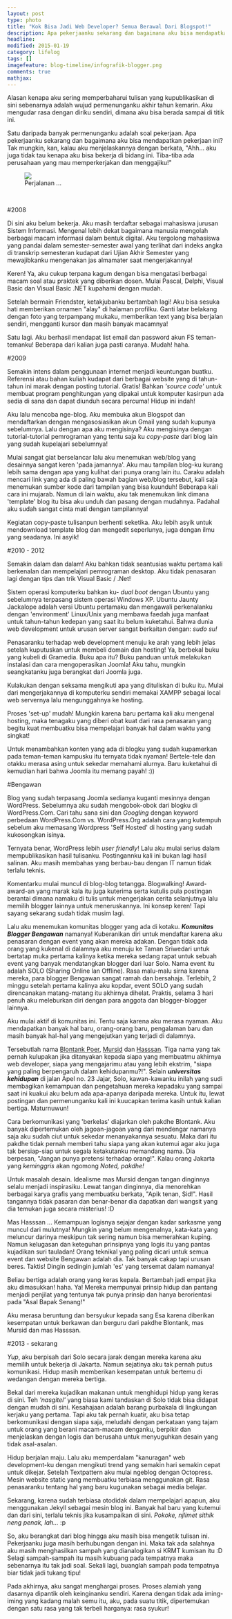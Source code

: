 ```yaml
---
layout: post
type: photo
title: "Kok Bisa Jadi Web Developer? Semua Berawal Dari Blogspot!"
description: Apa pekerjaanku sekarang dan bagaimana aku bisa mendapatkan pekerjaan ini? Tak mungkin, kan, kalau aku menjelaskannya dengan berkata, "Ahh... aku juga tidak tau kenapa aku bisa bekerja di bidang ini. Tiba-tiba ada perusahaan yang mau memperkerjakan dan menggajiku!"
headline: 
modified: 2015-01-19
category: lifelog
tags: []
imagefeature: blog-timeline/infografik-blogger.png
comments: true
mathjax: 
---
```


Alasan kenapa aku sering memperbaharui tulisan yang kupublikasikan di sini sebenarnya adalah wujud permenunganku akhir tahun kemarin. Aku mengudar rasa dengan diriku sendiri, dimana aku bisa berada sampai di titik ini.

Satu daripada banyak permenunganku adalah soal pekerjaan. Apa pekerjaanku sekarang dan bagaimana aku bisa mendapatkan pekerjaan ini? Tak mungkin, kan, kalau aku menjelaskannya dengan berkata, "Ahh... aku juga tidak tau kenapa aku bisa bekerja di bidang ini. Tiba-tiba ada perusahaan yang mau memperkerjakan dan menggajiku!"

<figure>
	<a href="{{ site.url }}/images/blog-timeline/infografik-blogger.png"><img src="{{ site.url }}/images/blog-timeline/infografik-blogger.png"></a>
	<figcaption>Perjalanan ...</figcaption>
</figure>

<br />

#2008

Di sini aku belum bekerja. Aku masih terdaftar sebagai mahasiswa jurusan Sistem Informasi. Mengenal lebih dekat bagaimana manusia mengolah berbagai macam informasi dalam bentuk digital. Aku tergolong mahasiswa yang pandai dalam semester-semester awal yang terlihat dari indeks angka di transkrip semesteran kudapat dari Ujian Akhir Semester yang mewajibkanku mengenakan jas almamater saat mengerjakannya!

Keren! Ya, aku cukup terpana kagum dengan bisa mengatasi berbagai macam soal atau praktek yang diberikan dosen. Mulai Pascal, Delphi, Visual Basic dan Visual Basic .NET kupahami dengan mudah.

Setelah bermain Friendster, ketakjubanku bertambah lagi! Aku bisa sesuka hati memberikan ornamen "alay" di halaman profilku. Ganti latar belakang dengan foto yang terpampang mukaku, memberikan text yang bisa berjalan sendiri, mengganti kursor dan masih banyak macamnya!

Satu lagi. Aku berhasil mendapat list email dan password akun FS teman-temanku! Beberapa dari kalian juga pasti caranya. Mudah! haha.

#2009

Semakin intens dalam penggunaan internet menjadi keuntungan buatku. Referensi atau bahan kuliah kudapat dari berbagai website yang di tahun-tahun ini marak dengan posting tutorial. Gratis! Bahkan *'source code'* untuk membuat program penghitungan yang dipakai untuk komputer kasirpun ada sedia di sana dan dapat diunduh secara percuma! Hidup ini indah!

Aku lalu mencoba nge-blog. Aku membuka akun Blogspot dan mendaftarkan dengan mengasosiasikan akun Gmail yang sudah kupunya sebelumnya. Lalu dengan apa aku mengisinya? Aku mengisinya dengan tutorial-tutorial pemrograman yang tentu saja ku *copy-paste* dari blog lain yang sudah kupelajari sebelumnya! 

Mulai sangat giat berselancar lalu aku menemukan web/blog yang desainnya sangat keren 'pada jamannya'. Aku mau tampilan blog-ku kurang lebih sama dengan apa yang kulihat dari punya orang lain itu. Caraku adalah mencari link yang ada di paling bawah bagian web/blog tersebut, kali saja menemukan sumber kode dari tampilan yang bisa kuunduh! Beberapa kali cara ini mujarab. Namun di lain waktu, aku tak menemukan link dimana 'template' blog itu bisa aku unduh dan pasang dengan mudahnya. Padahal aku sudah sangat cinta mati dengan tampilannya! 

Kegiatan copy-paste tulisanpun berhenti seketika. Aku lebih asyik untuk mendownload template blog dan mengedit seperlunya, juga dengan ilmu yang seadanya. Ini asyik!

#2010 - 2012

Semakin dalam dan dalam! Aku bahkan tidak seantusias waktu pertama kali berkenalan dan mempelajari pemrograman desktop. Aku tidak penasaran lagi dengan tips dan trik Visual Basic / .Net! 

Sistem operasi komputerku bahkan ku- *dual boot* dengan Ubuntu yang sebelumnya terpasang sistem operasi Windows XP. Ubuntu Jaunty Jackalope adalah versi Ubuntu pertamaku dan mengawali perkenalanku dengan 'environment' Linux/Unix yang membawa faedah juga manfaat untuk tahun-tahun kedepan yang saat itu belum kuketahui. Bahwa dunia web development untuk urusan server sangat berkaitan dengan: *sudo su!*

Penasaranku terhadap web development menuju ke arah yang lebih jelas setelah kuputuskan untuk membeli domain dan hosting! Ya, berbekal buku yang kubeli di Gramedia. Buku apa itu? Buku panduan untuk melakukan instalasi dan cara mengoperasikan Joomla! Aku tahu, mungkin seangkatanku juga berangkat dari Joomla juga.

Kulakukan dengan seksama mengikuti apa yang dituliskan di buku itu. Mulai dari mengerjakannya di komputerku sendiri memakai XAMPP sebagai local web servernya lalu mengunggahnya ke hosting.

Proses 'set-up' mudah! Mungkin karena baru pertama kali aku mengenal hosting, maka tenagaku yang diberi obat kuat dari rasa penasaran yang begitu kuat membuatku bisa mempelajari banyak hal dalam waktu yang singkat!

Untuk menambahkan konten yang ada di blogku yang sudah kupamerkan pada teman-teman kampusku itu ternyata tidak nyaman! Bertele-tele dan otakku merasa asing untuk sekedar memahami alurnya. Baru kuketahui di kemudian hari bahwa Joomla itu memang payah! :))

#Bengawan

Blog yang sudah terpasang Joomla sedianya kuganti mesinnya dengan WordPress. Sebelumnya aku sudah mengobok-obok dari blogku di WordPress.Com. Cari tahu sana sini dan *Googling* dengan keyword perbedaan WordPress.Com vs. WordPress.Org adalah cara yang kutempuh sebelum aku memasang Wordpress 'Self Hosted' di hosting yang sudah kukosongkan isinya.

Ternyata benar, WordPress lebih *user friendly*! Lalu aku mulai serius dalam mempublikasikan hasil tulisanku. Postingannku kali ini bukan lagi hasil salinan. Aku masih membahas yang berbau-bau dengan IT namun tidak terlalu teknis. 

Komentarku mulai muncul di blog-blog tetangga. Blogwalking! Award-award-an yang marak kala itu juga kuterima serta kutulis pula postingan berantai dimana namaku di tulis untuk mengerjakan cerita selanjutnya lalu memilih blogger lainnya untuk meneruskannya. Ini konsep keren! Tapi sayang sekarang sudah tidak musim lagi. 

Lalu aku menemukan komunitas blogger yang ada di kotaku. ***Komunitas Blogger Bengawan*** namanya! Kuberanikan diri untuk mendaftar karena aku penasaran dengan event yang akan mereka adakan. Dengan tidak ada orang yang kukenal di dalamnya aku menuju ke Taman Sriwedari untuk bertatap muka pertama kalinya ketika mereka sedang rapat untuk sebuah event yang banyak mendatangkan blogger dari luar Solo. Nama event itu adalah SOLO (Sharing Online lan Offline). Rasa malu-malu sirna karena mereka, para blogger Bengawan sangat ramah dan bersahaja. Terlebih, 2 minggu setelah pertama kalinya aku kopdar, event SOLO yang sudah direncanakan matang-matang itu akhirnya dihelat. Praktis, selama 3 hari penuh aku meleburkan diri dengan para anggota dan blogger-blogger lainnya.

Aku mulai aktif di komunitas ini. Tentu saja karena aku merasa nyaman. Aku mendapatkan banyak hal baru, orang-orang baru, pengalaman baru dan masih banyak hal-hal yang mengejutkan yang terjadi di dalamnya.

Tersebutlah nama [Blontank Poer](http://blontankpoer.my.id), [Mursid](http://mursid.web.id) dan [Hasssan](http://hasssan.web.id). Tiga nama yang tak pernah kulupakan jika ditanyakan kepada siapa yang membuatmu akhirnya web developer, siapa yang mengajarimu atau yang lebih ekstrim, "siapa yang paling berpengaruh dalam kehidupanmu?!". Selain ***universitas kehidupan*** di jalan Apel no. 23 Jajar, Solo, kawan-kawanku inilah yang sudi membagikan kemampuan dan pengetahuan mereka kepadaku yang sampai saat ini kuakui aku belum ada apa-apanya daripada mereka. Untuk itu, lewat postingan dan permenunganku kali ini kuucapkan terima kasih untuk kalian bertiga. Maturnuwun!

Cara berkomunikasi yang 'berkelas' diajarkan oleh pakdhe Blontank. Aku banyak dipertemukan oleh jagoan-jagoan yang dari mendengar namanya saja aku sudah ciut untuk sekedar menanyakannya sesuatu. Maka dari itu pakdhe tidak pernah memberi tahu siapa yang akan kutemui agar aku juga tak bersiap-siap untuk segala ketakutanku memandang nama. Dia berpesan, "Jangan punya pretensi terhadap orang!". Kalau orang Jakarta yang *keminggris* akan ngomong *Noted, pakdhe!*

Untuk masalah desain. Idealisme mas Mursid dengan tangan dinginnya selalu menjadi inspirasiku. Lewat tangan dinginnya, dia menorehkan berbagai karya grafis yang membuatku berkata, "Apik tenan, Sid!". Hasil tangannya tidak pasaran dan benar-benar dia dapatkan dari wangsit yang dia temukan juga secara misterius! :D

Mas Hasssan ... Kemampuan logisnya sejajar dengan kadar sarkasme yang muncul dari mulutnya! Mungkin yang belum mengenalnya, kata-kata yang meluncur darinya meskipun tak sering namun bisa memerahkan kuping. Namun kelugasan dan keteguhan prinsipnya yang logis itu yang pantas kujadikan suri tauladan! Orang teknikal yang paling dicari untuk semua event dan website Bengawan adalah dia. Tak banyak cakap tapi urusan beres. Taktis! Dingin sedingin jumlah 'es' yang tersemat dalam namanya!

Beliau bertiga adalah orang yang keras kepala. Bertambah jadi empat jika aku dimasukkan! haha. Ya! Mereka mempunyai prinsip hidup dan pantang menjadi penjilat yang tentunya tak punya prinsip dan hanya berorientasi pada "Asal Bapak Senang!"

Aku merasa beruntung dan bersyukur kepada sang Esa karena diberikan kesempatan untuk berkawan dan berguru dari pakdhe Blontank, mas Mursid dan mas Hasssan.

#2013 - sekarang

*Yup*, aku berpisah dari Solo secara jarak dengan mereka karena aku memilih untuk bekerja di Jakarta. Namun sejatinya aku tak pernah putus komunikasi. Hidup masih memberikan kesempatan untuk bertemu di wedangan dengan mereka bertiga.

Bekal dari mereka kujadikan makanan untuk menghidupi hidup yang keras di sini. Teh *'nasgitel'* yang biasa kami tandaskan di Solo tidak bisa didapat dengan mudah di sini. Kesahajaan adalah barang purbakala di lingkungan kerjaku yang pertama. Tapi aku tak pernah kuatir, aku bisa tetap berkomunikasi dengan siapa saja, meludahi dengan perkataan yang tajam untuk orang yang berani macam-macam denganku, berpikir dan menjelaskan dengan logis dan berusaha untuk menyuguhkan desain yang tidak asal-asalan. 

Hidup berjalan maju. Lalu aku memperdalam "kanuragan" web development-ku dengan mengikuti trend yang semakin hari semakin cepat untuk dikejar. Setelah Textpattern aku mulai ngeblog dengan Octopress. Mesin website static yang membuatku terbiasa menggunakan git. Rasa penasaranku tentang hal yang baru kugunakan sebagai media belajar. 

Sekarang, karena sudah terbiasa otodidak dalam mempelajari apapun, aku menggunakan Jekyll sebagai mesin blog ini. Banyak hal baru yang kutemui dan dari sini, terlalu teknis jika kusampaikan di sini. *Pokoke, njlimet sithik neng penak, lah...* :p

So, aku berangkat dari blog hingga aku masih bisa mengetik tulisan ini. Pekerjaanku juga masih berhubungan dengan ini. Maka tak ada salahnya aku masih menghasilkan sampah yang dianalogikan si KRMT kumisan itu :D Selagi sampah-sampah itu masih kubuang pada tempatnya maka sebenarnya itu tak jadi soal. Sekali lagi, buanglah sampah pada tempatnya biar tidak jadi tukang tipu!

Pada akhirnya, aku sangat menghargai proses. Proses alamiah yang dasarnya dipantik oleh keinginanku sendiri. Karena dengan tidak ada iming-iming yang kadang malah semu itu, aku, pada suatu titik, dipertemukan dengan satu rasa yang tak terbeli harganya: rasa syukur!